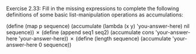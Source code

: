 Exercise 2.33: Fill in the missing expressions to complete the following definitions of some basic list-manipulation operations as accumulations:

(define (map p sequence)
  (accumulate (lambda (x y) 'you-answer-here) nil sequence))
✗
(define (append seq1 seq2)
  (accumulate cons 'your-answer-here 'your-answer-here))
✗
(define (length sequence)
  (accumulate 'your-answer-here 0 sequence))
